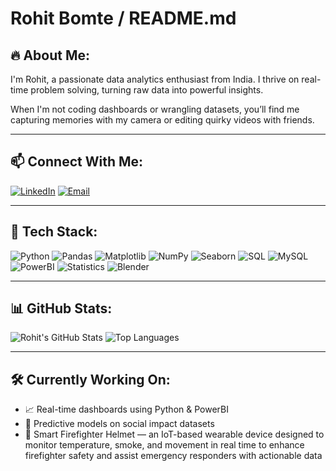 # Rohit Bomte / README.md

## 🔥 About Me:

I'm Rohit, a passionate data analytics enthusiast from India. I thrive on real-time problem solving, turning raw data into powerful insights.

When I'm not coding dashboards or wrangling datasets, you’ll find me capturing memories with my camera or editing quirky videos with friends.

---

## 📫 Connect With Me:

[![LinkedIn](https://img.shields.io/badge/LinkedIn-blue?logo=linkedin&logoColor=white)](https://www.linkedin.com/in/rohit-bomte/)
[![Email](https://img.shields.io/badge/Email-red?logo=gmail&logoColor=white)](mailto:bomterohit@gmail.com)

---

## 🧠 Tech Stack:

![Python](https://img.shields.io/badge/Python-3670A0?logo=python&logoColor=white)
![Pandas](https://img.shields.io/badge/Pandas-150458?logo=pandas&logoColor=white)
![Matplotlib](https://img.shields.io/badge/Matplotlib-20232A?logo=matplotlib&logoColor=white)
![NumPy](https://img.shields.io/badge/Numpy-013243?logo=numpy&logoColor=white)
![Seaborn](https://img.shields.io/badge/Seaborn-20B2AA?logo=seaborn&logoColor=white)
![SQL](https://img.shields.io/badge/SQL-4479A1?logo=sqlite&logoColor=white)
![MySQL](https://img.shields.io/badge/MySQL-005C84?logo=mysql&logoColor=white)
![PowerBI](https://img.shields.io/badge/PowerBI-F2C811?logo=powerbi&logoColor=black)
![Statistics](https://img.shields.io/badge/Statistics-grey?logo=bar-chart&logoColor=white)
![Blender](https://img.shields.io/badge/Blender-F5792A?logo=blender&logoColor=white)

---

## 📊 GitHub Stats:

![Rohit's GitHub Stats](https://github-readme-stats.vercel.app/api?username=Rohit-Bomte&show_icons=true&theme=tokyonight)
![Top Languages](https://github-readme-stats.vercel.app/api/top-langs/?username=Rohit-Bomte&layout=compact&theme=tokyonight)

---

## 🛠️ Currently Working On:

- 📈 Real-time dashboards using Python & PowerBI  
- 🧪 Predictive models on social impact datasets  
- 🧠 Smart Firefighter Helmet — an IoT-based wearable device designed to monitor temperature, smoke, and movement in real time to enhance firefighter safety and assist emergency responders with actionable data   
